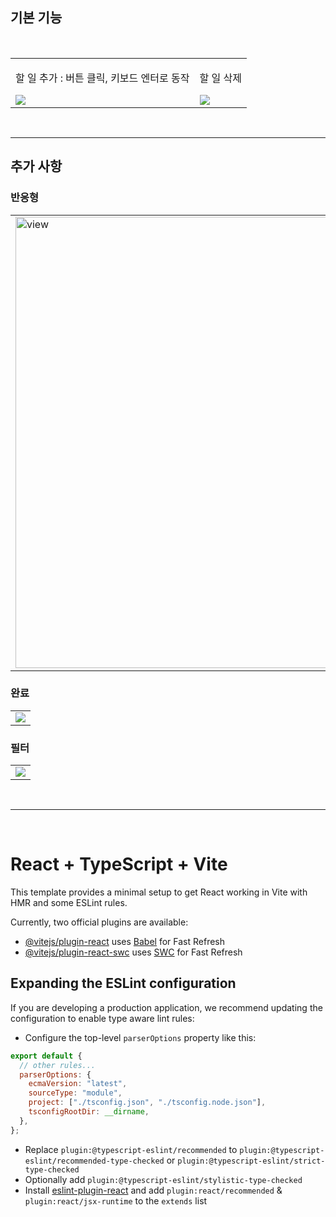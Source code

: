 ## 기본 기능

<br>

<table>
  <tr>
    <td>
      <p> 할 일 추가 : 버튼 클릭, 키보드 엔터로 동작</p>
      <img src="https://github.com/jypark38/wanted-todolist/assets/126536351/2bf0cfb6-c1c8-4dbb-bb0b-c6856d7e06a6" >
    </td>
    <td>
      <p> 할 일 삭제 </p>
      <img src="https://github.com/jypark38/wanted-todolist/assets/126536351/506797ca-445d-4326-a1ed-17f03d1cce49">
    </td>
  </tr>
</table>

<br>

---

## 추가 사항

### 반응형

<table>
  <tr>
    <td>
      <img width="722" alt="view" src="https://github.com/jypark38/wanted-todolist/assets/126536351/3be97e4d-9e64-4e66-946b-b6e0c66e65fd">
    </td>
    <td>
      <img width="341" alt="view_mob" src="https://github.com/jypark38/wanted-todolist/assets/126536351/cde0b4b2-8ce3-460d-96c2-2c140562e5e7">
    </td>
  </tr>
</table>

### 완료

<table>
  <tr>
    <td>
<img src='https://github.com/jypark38/wanted-todolist/assets/126536351/7306b231-23d7-4d07-954b-af7daf2526eb'>
    </td>
  </tr>
</table>

### 필터

<table>
  <tr>
    <td>
<img src='https://github.com/jypark38/wanted-todolist/assets/126536351/c30d6725-81ee-491f-a710-6c5e94ebeadf'>
    </td>
  </tr>
</table>

<br>

---

<br>

# React + TypeScript + Vite

This template provides a minimal setup to get React working in Vite with HMR and some ESLint rules.

Currently, two official plugins are available:

- [@vitejs/plugin-react](https://github.com/vitejs/vite-plugin-react/blob/main/packages/plugin-react/README.md) uses [Babel](https://babeljs.io/) for Fast Refresh
- [@vitejs/plugin-react-swc](https://github.com/vitejs/vite-plugin-react-swc) uses [SWC](https://swc.rs/) for Fast Refresh

## Expanding the ESLint configuration

If you are developing a production application, we recommend updating the configuration to enable type aware lint rules:

- Configure the top-level `parserOptions` property like this:

```js
export default {
  // other rules...
  parserOptions: {
    ecmaVersion: "latest",
    sourceType: "module",
    project: ["./tsconfig.json", "./tsconfig.node.json"],
    tsconfigRootDir: __dirname,
  },
};
```

- Replace `plugin:@typescript-eslint/recommended` to `plugin:@typescript-eslint/recommended-type-checked` or `plugin:@typescript-eslint/strict-type-checked`
- Optionally add `plugin:@typescript-eslint/stylistic-type-checked`
- Install [eslint-plugin-react](https://github.com/jsx-eslint/eslint-plugin-react) and add `plugin:react/recommended` & `plugin:react/jsx-runtime` to the `extends` list
